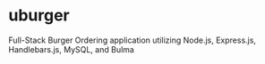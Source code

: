 # uburger
Full-Stack Burger Ordering application utilizing Node.js,  Express.js, Handlebars.js, MySQL, and Bulma
